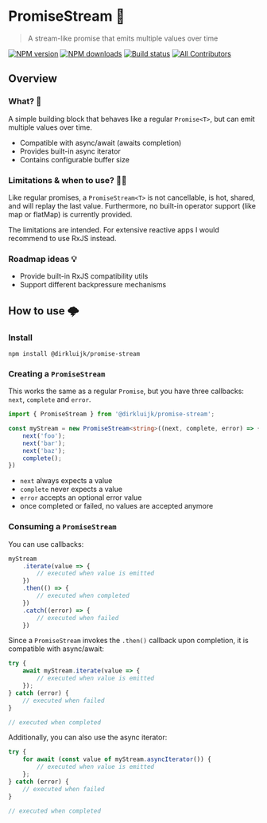 # PromiseStream 🌊

> A stream-like promise that emits multiple values over time

[![NPM version](http://img.shields.io/npm/v/@dirkluijk/promise-stream.svg?style=flat-square)](https://www.npmjs.com/package/ngx-breadcrumpy)
[![NPM downloads](http://img.shields.io/npm/dm/@dirkluijk/promise-stream.svg?style=flat-square)](https://www.npmjs.com/package/ngx-breadcrumpy)
[![Build status](https://github.com/dirkluijk/promise-stream/actions/workflows/main.yml/badge.svg?branch=master)](https://github.com/dirkluijk/ngx-breadcrumpy/actions/workflows/main.yml)
[![All Contributors](https://img.shields.io/badge/all_contributors-1-orange.svg?style=flat-square)](#contributors-)

## Overview

### What? 🤔

A simple building block that behaves like a regular `Promise<T>`, but can emit multiple values over time. 

* Compatible with async/await (awaits completion)
* Provides built-in async iterator
* Contains configurable buffer size

### Limitations & when to use? 🤷‍♂️

Like regular promises, a `PromiseStream<T>` is not cancellable, is hot, shared, and will replay the last value.
Furthermore, no built-in operator support (like map or flatMap) is currently provided.

The limitations are intended. For extensive reactive apps I would recommend to use RxJS instead.

### Roadmap ideas 💡

* Provide built-in RxJS compatibility utils
* Support different backpressure mechanisms

## How to use 🌩

### Install

```
npm install @dirkluijk/promise-stream
```

### Creating a `PromiseStream`

This works the same as a regular `Promise`, but you have three callbacks: `next`, `complete` and `error`.

```typescript
import { PromiseStream } from '@dirkluijk/promise-stream';

const myStream = new PromiseStream<string>((next, complete, error) => {
    next('foo');
    next('bar');
    next('baz');
    complete();
})
```
* `next` always expects a value
* `complete` never expects a value
* `error` accepts an optional error value
* once completed or failed, no values are accepted anymore

### Consuming a `PromiseStream`

You can use callbacks:
```typescript
myStream
    .iterate(value => {
        // executed when value is emitted
    })
    .then(() => {
        // executed when completed
    })
    .catch((error) => {
        // executed when failed
    })
```

Since a `PromiseStream` invokes the `.then()` callback upon completion, it is compatible with async/await:

```typescript
try {
    await myStream.iterate(value => {
        // executed when value is emitted
    });
} catch (error) {
    // executed when failed
}

// executed when completed
```

Additionally, you can also use the async iterator:
```typescript
try {
    for await (const value of myStream.asyncIterator()) {
        // executed when value is emitted
    };
} catch (error) {
    // executed when failed
}

// executed when completed
```